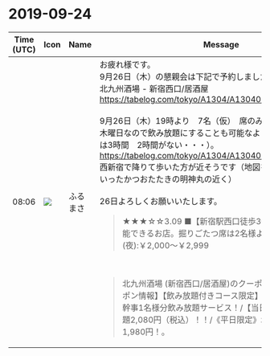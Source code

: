 # 2019-09-24

|Time (UTC)|Icon|Name|Message|
|---|---|---|---|
|08:06|![](https://secure.gravatar.com/avatar/76a0f849e297e2ebb941be896336414e.jpg?s=72&d=https%3A%2F%2Fa.slack-edge.com%2Fdf10d%2Fimg%2Favatars%2Fava_0021-72.png)|ふるまさ|お疲れ様です。<br>9月26日（木）の懇親会は下記で予約しました。<br>北九州酒場 - 新宿西口/居酒屋<br><https://tabelog.com/tokyo/A1304/A130401/13225367/><br><br>9月26日（木）19時より　7名（仮）　席のみ<br>木曜日なので飲み放題にすることも可能なようです（1時間もしくは3時間　2時間がない・・・）。<br><https://tabelog.com/tokyo/A1304/A130401/13225367/dtlmap/><br>西新宿で降りて歩いた方が近そうです（地図を見ると、以前何度がいったかつおたたきの明神丸の近く）<br><br>26日よろしくお願いいたします。<br><blockquote>★★★☆☆3.09 ■【新宿駅西口徒歩3分】北九州の海鮮が堪能できるお店。掘りごたつ席は2名様よりご案内！ ■予算(夜):￥2,000～￥2,999</blockquote><br><blockquote>北九州酒場 (新宿西口/居酒屋)のクーポン・地図です。【クーポン情報】【飲み放題付きコース限定】6名様以上のご予約で幹事1名様分飲み放題サービス！/【当日OK！】3時間飲み放題2,080円（税込）！！/《平日限定》北九州平日限定コース1,980円！。</blockquote>|
